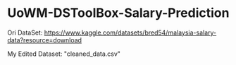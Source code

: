 # UoWM-DSToolBox-Salary-Prediction

Ori DataSet: https://www.kaggle.com/datasets/bred54/malaysia-salary-data?resource=download

My Edited Dataset: "cleaned_data.csv"

